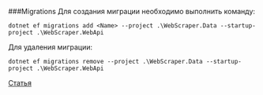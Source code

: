 ﻿###Migrations
Для создания миграции необходимо выполнить команду:
```
dotnet ef migrations add <Name> --project .\WebScraper.Data --startup-project .\WebScraper.WebApi
```
Для удаления миграции:
```
dotnet ef migrations remove --project .\WebScraper.Data --startup-project .\WebScraper.WebApi
```
[Статья](https://rajbos.github.io/blog/2020/04/23/EntityFramework-Core-NET-Standard-Migrations)
